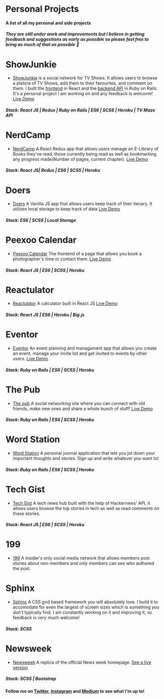 # Personal Projects
#### A list of all my personal and side projects
##### They are still under work and improvements but I believe in getting feedback and suggestions as early as possible so please feel free to bring as much of that as possible :rocket:


# ShowJunkie
* [ShowJunkie](https://github.com/Oluwadamilareolusakin/show-junkie-frontend) is a social network for TV Shows. It allows users to browse a platora of TV Shows, add them to their favourites, and comment on them. I built the [frontend](https://github.com/Oluwadamilareolusakin/show-junkie-frontend) in React and the [backend API](https://github.com/Oluwadamilareolusakin/show-junkie-api) in Ruby on Rails. It's a personal project I am working on and any feedback is welcome! [Live Demo](https://showjunkie.herokuapp.com)
##### Stack: React JS | Redux | Ruby on Rails | ES6 | SCSS | Heroku | TV Maze API

# NerdCamp
* [NerdCamp](https://github.com/Oluwadamilareolusakin/bookstore-react-redux)
A React Redux app that allows users manage an E-Library of Books they've read, those currently being read as well as bookmarking any progress made(Number of pages, current chapter). [Live Demo](https://nerdcamp-io.herokuapp.com)
##### Stack: React JS| Redux |  ES6 | SCSS | Heroku

# Doers
* [Doers](https://github.com/Oluwadamilareolusakin/javascript-to-do-list)
A Vanilla JS app that allows users keep track of their itenary. It utilizes local storage to keep track of data
[Live Demo](https://raw.githack.com/Oluwadamilareolusakin/javascript-to-do-list/list/dist/index.html)
##### Stack: ES6 | SCSS | Local Storage

# Peexoo Calendar
* [Peexoo Calendar](https://github.com/Oluwadamilareolusakin/peexoo-calendar)
The frontend of a page that allows you book a photographer's time or contact them.
[Live Demo](https://peexoo-calendar.herokuapp.com)
##### Stack: React JS |  ES6 | SCSS | Heroku

# Reactulator
* [Reactulator](https://github.com/Oluwadamilareolusakin/reactulator-lator)
A calculator built in React JS
[Live Demo](https://reactulator-io.herokuapp.com)
##### Stack: React JS |  ES6 | Heroku | Big.js

# Eventor
* [Eventor](https://github.com/Oluwadamilareolusakin/eventor)
An event planning and management app that allows you create an event, manage your invite list and get invited to events by other users.
[Live Demo](http://eventor-io.herokuapp.com/)
##### Stack: Ruby on Rails | ES6 | SCSS | Heroku


# The Pub
* [The pub](https://github.com/Oluwadamilareolusakin/the-pub)
A social networking site where you can connect with old friends, make new ones and share a whole bunch of stuff!
[Live Demo](http://thepub-io.herokuapp.com/)
##### Stack: Ruby on Rails | ES6 | SCSS | Heroku


# Word Station
* [Word Station](https://github.com/Oluwadamilareolusakin/word-station)
 A personal journal application that lets you jot down your important thoughts and stories. Sign up and write whatever you want to!
 ##### Stack: Ruby on Rails | ES6 | SCSS | Heroku


# Tech Gist
* [Tech Gist](https://github.com/Oluwadamilareolusakin/tech-gist)
 A tech news hub built with the help of Hackernews' API, it allows users browse the top stories in tech as well as read comments on these stories.
 ##### Stack: React JS |  ES6 | SCSS | Heroku 


# 199
* [199](https://github.com/Oluwadamilareolusakin/members-only)
 A insider's only social media network that allows members post stories about non-members and only members can see who authored the post.


# Sphinx
* [Sphinx](https://github.com/Oluwadamilareolusakin/sphinx)
 A CSS grid based framework you will absolutely love. I build it to accomodate for even the largest of screen sizes which is something you don't typically find. I am constantly working on it and improving it, so feedback is very much welcome!
 ##### Stack: SCSS 


# Newsweek
* [Newsweek](https://github.com/Oluwadamilareolusakin/news-week-replica)
 A replica of the official News week homepage. [See a live version](https://rawcdn.githack.com/Oluwadamilareolusakin/news-week-replica/239894d031a63fbf2b740dcb5f3024a6639d64be/index.html)
 ##### Stack: SCSS | Bootstrap 




#### Follow me on [Twitter](https://twitter.com/oluwadamilareo_), [Instagram](https://instagram.com/oluwadamilare_olusakin) and [Medium](https://medium.com/@oluwadamilareo_) to see what I'm up to!


